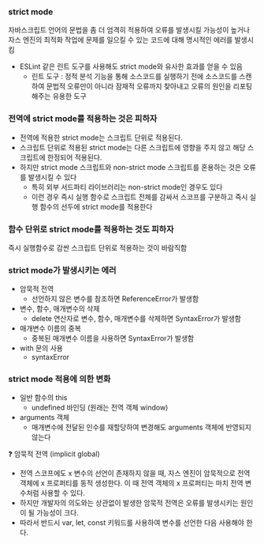 ### strict mode

자바스크립트 언어의 문법을 좀 더 엄격히 적용하여 오류를 발생시킬 가능성이 높거나 자스 엔진의 최적화 작업에 문제를 일으킬 수 있는 코드에 대해 명시적인 에러를 발생시킴

- ESLint 같은 린트 도구를 사용해도 strict mode와 유사한 효과를 얻을 수 있음
  - 린트 도구 : 정적 분석 기능을 통해 소스코드를 실행하기 전에 소스코드를 스캔하여 문법적 오류만이 아니라 잠재적 오류까지 찾아내고 오류의 원인을 리포팅해주는 유용한 도구

### 전역에 strict mode를 적용하는 것은 피하자

- 전역에 적용한 strict mode는 스크립트 단위로 적용된다.
- 스크립트 단위로 적용된 strict mode는 다른 스크립트에 영향을 주지 않고 해당 스크립트에 한정되어 적용된다.
- 하지만 strict mode 스크립트와 non-strict mode 스크립트를 혼용하는 것은 오류를 발생시킬 수 있다
  - 특히 외부 서드파티 라이브러리는 non-strict mode인 경우도 있다
  - 이런 경우 즉시 실행 함수로 스크립트 전체를 감싸서 스코프를 구분하고 즉시 실행 함수의 선두에 strict mode를 적용한다

### 함수 단위로 strict mode를 적용하는 것도 피하자

즉시 실행함수로 감싼 스크립트 단위로 적용하는 것이 바람직함

### strict mode가 발생시키는 에러

- 암묵적 전역
  - 선언하지 않은 변수를 참조하면 ReferenceError가 발생함
- 변수, 함수, 매개변수의 삭제
  - delete 연산자로 변수, 함수, 매개변수를 삭제하면 SyntaxError가 발생함
- 매개변수 이름의 중복
  - 중복된 매개변수 이름을 사용하면 SyntaxError가 발생함
- with 문의 사용
  - syntaxError

### strict mode 적용에 의한 변화

- 일반 함수의 this
  - undefined 바인딩 (원래는 전역 객체 window)
- arguments 객체
  - 매개변수에 전달된 인수를 재할당하여 변경해도 arguments 객체에 반영되지 않는다

<aside>
❓ 암묵적 전역 (implicit global)

- 전역 스코프에도 x 변수의 선언이 존재하지 않을 때, 자스 엔진이 암묵적으로 전역 객체에 x 프로퍼티를 동적 생성한다. 이 때 전역 객체의 x 프로퍼티는 마치 전역 변수처럼 사용할 수 있다.
- 하지만 개발자의 의도와는 상관없이 발생한 암묵적 전역은 오류를 발생시키는 원인이 될 가능성이 크다.
- 따라서 반드시 var, let, const 키워드를 사용하여 변수를 선언한 다음 사용해야 한다.
</aside>
